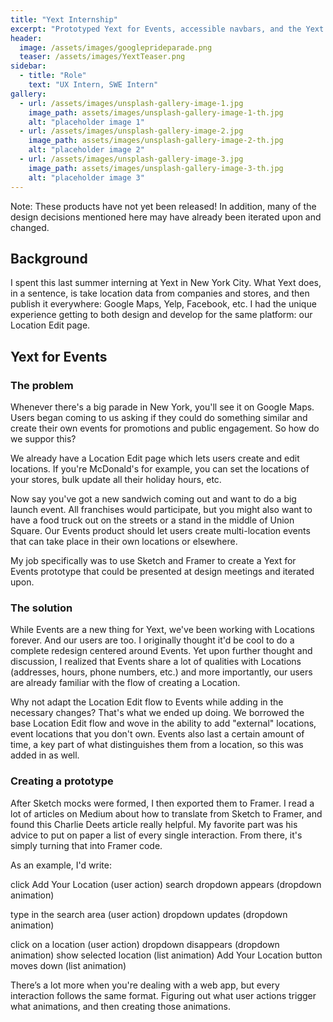 ```yaml
---
title: "Yext Internship"
excerpt: "Prototyped Yext for Events, accessible navbars, and the Yext Japan launch. Products not yet released."
header:
  image: /assets/images/googleprideparade.png
  teaser: /assets/images/YextTeaser.png
sidebar:
  - title: "Role"
    text: "UX Intern, SWE Intern"
gallery:
  - url: /assets/images/unsplash-gallery-image-1.jpg
    image_path: assets/images/unsplash-gallery-image-1-th.jpg
    alt: "placeholder image 1"
  - url: /assets/images/unsplash-gallery-image-2.jpg
    image_path: assets/images/unsplash-gallery-image-2-th.jpg
    alt: "placeholder image 2"
  - url: /assets/images/unsplash-gallery-image-3.jpg
    image_path: assets/images/unsplash-gallery-image-3-th.jpg
    alt: "placeholder image 3"
---
```


Note: These products have not yet been released! In addition, many of the design decisions mentioned here may have already been iterated upon and changed.

## Background

I spent this last summer interning at Yext in New York City. What Yext does, in a sentence, is take location data from companies and stores, and then publish it everywhere: Google Maps, Yelp, Facebook, etc. I had the unique experience getting to both design and develop for the same platform: our Location Edit page. 

## Yext for Events

### The problem

Whenever there's a big parade in New York, you'll see it on Google Maps. Users began coming to us asking if they could do something similar and create their own events for promotions and public engagement. So how do we suppor this?

We already have a Location Edit page which lets users create and edit locations. If you're McDonald's for example, you can set the locations of your stores, bulk update all their holiday hours, etc.

Now say you've got a new sandwich coming out and want to do a big launch event. All franchises would participate, but you might also want to have a food truck out on the streets or a stand in the middle of Union Square. Our Events product should let users create multi-location events that can take place in their own locations or elsewhere.

My job specifically was to use Sketch and Framer to create a Yext for Events prototype that could be presented at design meetings and iterated upon. 

### The solution
While Events are a new thing for Yext, we've been working with Locations forever. And our users are too. I originally thought it'd be cool to do a complete redesign centered around Events. Yet upon further thought and discussion, I realized that Events share a lot of qualities with Locations (addresses, hours, phone numbers, etc.) and more importantly, our users are already familiar with the flow of creating a Location. 

Why not adapt the Location Edit flow to Events while adding in the necessary changes? That's what we ended up doing. We borrowed the base Location Edit flow and wove in the ability to add "external" locations, event locations that you don't own. Events also last a certain amount of time, a key part of what distinguishes them from a location, so this was added in as well. 

### Creating a prototype
After Sketch mocks were formed, I then exported them to Framer. I read a lot of articles on Medium about how to translate from Sketch to Framer, and found this Charlie Deets article really helpful. My favorite part was his advice to put on paper a list of every single interaction. From there, it's simply turning that into Framer code. 

As an example, I'd write:

click Add Your Location (user action)
search dropdown appears (dropdown animation)

type in the search area (user action)
dropdown updates (dropdown animation)

click on a location (user action)
dropdown disappears (dropdown animation)
show selected location (list animation)
Add Your Location button moves down (list animation)

There’s a lot more when you're dealing with a web app, but every interaction follows the same format. Figuring out what user actions trigger what animations, and then creating those animations.
